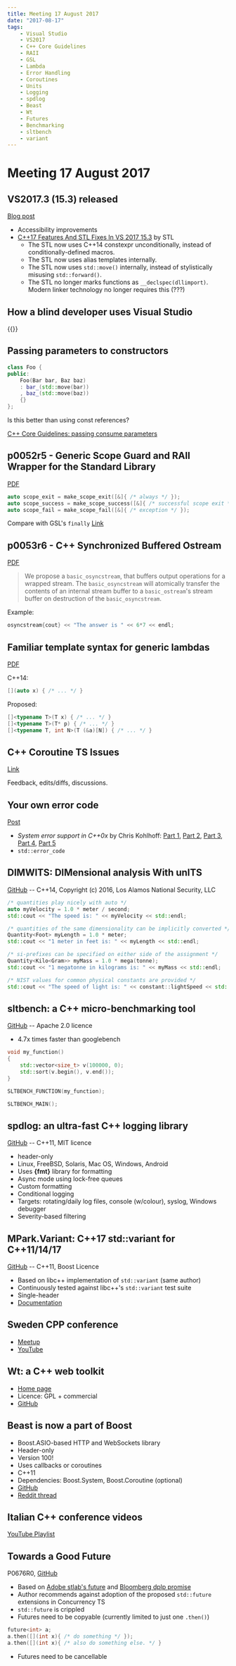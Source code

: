 ```yaml
---
title: Meeting 17 August 2017
date: "2017-08-17"
tags:
    - Visual Studio
    - VS2017
    - C++ Core Guidelines
    - RAII
    - GSL
    - Lambda
    - Error Handling
    - Coroutines
    - Units
    - Logging
    - spdlog
    - Beast
    - Wt
    - Futures
    - Benchmarking
    - sltbench
    - variant
---
```


# Meeting 17 August 2017

## VS2017.3 (15.3) released

[Blog post](https://blogs.msdn.microsoft.com/visualstudio/2017/08/14/visual-studio-2017-version-15-3-released/)

* Accessibility improvements
* [C++17 Features And STL Fixes In VS 2017 15.3](https://blogs.msdn.microsoft.com/vcblog/2017/08/11/c17-features-and-stl-fixes-in-vs-2017-15-3/) by STL
    * The STL now uses C++14 constexpr unconditionally, instead of conditionally-defined macros.
    * The STL now uses alias templates internally.
    * The STL now uses `std::move()` internally, instead of stylistically misusing `std::forward()`.
    * The STL no longer marks functions as `__declspec(dllimport)`. Modern linker technology no longer requires this (???)

## How a blind developer uses Visual Studio

{{<youtube id="iWXebEeGwn0" title="How a blind developer uses Visual Studio">}}

## Passing parameters to constructors

```cpp
class Foo {
public:
    Foo(Bar bar, Baz baz)
    : bar_(std::move(bar))
    , baz_(std::move(baz))
    {}
};
```

Is this better than using const references?

[C++ Core Guidelines: passing consume parameters](https://isocpp.github.io/CppCoreGuidelines/CppCoreGuidelines#f18-for-consume-parameters-pass-by-x-and-stdmove-the-parameter)

## p0052r5 - Generic Scope Guard and RAII Wrapper for the Standard Library

[PDF](http://www.open-std.org/jtc1/sc22/wg21/docs/papers/2017/p0052r5.pdf)

```cpp
auto scope_exit = make_scope_exit([&]{ /* always */ });
auto scope_success = make_scope_success([&]{ /* successful scope exit */ });
auto scope_fail = make_scope_fail([&]{ /* exception */ });
```

Compare with GSL's `finally` [Link](https://isocpp.github.io/CppCoreGuidelines/CppCoreGuidelines#gslutil-utilities)

## p0053r6 - C++ Synchronized Buffered Ostream

[PDF](http://www.open-std.org/jtc1/sc22/wg21/docs/papers/2017/p0053r6.pdf)

> We propose a `basic_osyncstream`, that buffers output operations for a wrapped stream. The `basic_osyncstream` will atomically transfer the contents of an internal stream buffer to a `basic_ostream`'s stream buffer on destruction of the `basic_osyncstream`.

Example:

```cpp
osyncstream{cout} << "The answer is " << 6*7 << endl;
```

## Familiar template syntax for generic lambdas

[PDF](http://www.open-std.org/jtc1/sc22/wg21/docs/papers/2017/p0428r2.pdf)

C++14:

```cpp
[](auto x) { /* ... */ }
```

Proposed:

```cpp
[]<typename T>(T x) { /* ... */ }
[]<typename T>(T* p) { /* ... */ }
[]<typename T, int N>(T (&a)[N]) { /* ... */ }
```

## C++ Coroutine TS Issues

[Link](http://www.open-std.org/jtc1/sc22/wg21/docs/papers/2017/p0664r1.html)

Feedback, edits/diffs, discussions.

## Your own error code

[Post](https://akrzemi1.wordpress.com/2017/07/12/your-own-error-code/)

* _System error support in C++0x_ by Chris Kohlhoff: [Part 1](http://blog.think-async.com/2010/04/system-error-support-in-c0x-part-1.html), [Part 2](http://blog.think-async.com/2010/04/system-error-support-in-c0x-part-2.html), [Part 3](http://blog.think-async.com/2010/04/system-error-support-in-c0x-part-3.html), [Part 4](http://blog.think-async.com/2010/04/system-error-support-in-c0x-part-4.html), [Part 5](http://blog.think-async.com/2010/04/system-error-support-in-c0x-part-5.html)
* `std::error_code`

## DIMWITS: DIMensional analysis With unITS

[GitHub](https://github.com/njoy/dimensionalanalysis) -- C++14, Copyright (c) 2016, Los Alamos National Security, LLC

```cpp
/* quantities play nicely with auto */
auto myVelocity = 1.0 * meter / second;
std::cout << "The speed is: " << myVelocity << std::endl;

/* quantities of the same dimensionality can be implicitly converted */
Quantity<Foot> myLength = 1.0 * meter;
std::cout << "1 meter in feet is: " << myLength << std::endl;

/* si-prefixes can be specified on either side of the assignment */
Quantity<Kilo<Gram>> myMass = 1.0 * mega(tonne);
std::cout << "1 megatonne in kilograms is: " << myMass << std::endl;

/* NIST values for common physical constants are provided */
std::cout << "The speed of light is: " << constant::lightSpeed << std::endl;
```

## sltbench: a C++ micro-benchmarking tool

[GitHub](https://github.com/ivafanas/sltbench) -- Apache 2.0 licence

* 4.7x times faster than googlebench

```cpp
void my_function()
{
    std::vector<size_t> v(100000, 0);
    std::sort(v.begin(), v.end());
}

SLTBENCH_FUNCTION(my_function);

SLTBENCH_MAIN();
```

## spdlog: an ultra-fast C++ logging library

[GitHub](https://github.com/gabime/spdlog) -- C++11, MIT licence

* header-only
* Linux, FreeBSD, Solaris, Mac OS, Windows, Android
* Uses **{fmt}** library for formatting
* Async mode using lock-free queues
* Custom formatting
* Conditional logging
* Targets: rotating/daily log files, console (w/colour), syslog, Windows debugger
* Severity-based filtering

## MPark.Variant: C++17 std::variant for C++11/14/17

[GitHub](https://github.com/mpark/variant) -- C++11, Boost Licence

* Based on libc++ implementation of `std::variant` (same author)
* Continuously tested against libc++'s `std::variant` test suite
* Single-header
* [Documentation](http://en.cppreference.com/w/cpp/utility/variant)

## Sweden CPP conference

* [Meetup](http://www.meetup.com/swedencpp)
* [YouTube](https://www.youtube.com/channel/UC_LAXFBuK7J2J6NLiYzdPEA/videos?sort=dd&view=0&shelf_id=0)

## Wt: a C++ web toolkit

* [Home page](https://www.webtoolkit.eu/wt/)
* Licence: GPL + commercial
* [GitHub](https://github.com/emweb/wt)

## Beast is now a part of Boost

* Boost.ASIO-based HTTP and WebSockets library
* Header-only
* Version 100!
* Uses callbacks or coroutines
* C++11
* Dependencies: Boost.System, Boost.Coroutine (optional)
* [GitHub](https://github.com/boostorg/beast)
* [Reddit thread](https://www.reddit.com/r/cpp/comments/6rp32l/beast_version_100_accepted_to_boost/)

## Italian C++ conference videos

[YouTube Playlist](https://www.youtube.com/playlist?list=PLsCm1Hs016LWoGAOd9wKvdb1fEqj2olBz)

## Towards a Good Future

P0676R0, [GitHub](https://github.com/FelixPetriconi/future_proposal/blob/v1.1/proposal.md)

* Based on [Adobe stlab's future](http://www.stlab.cc/libraries/concurrency/future/future/) and [Bloomberg dplp promise](https://github.com/camio/dpl/blob/master/dplp/dplp_promise.h)
* Author recommends against adoption of the proposed `std::future` extensions in Concurrency TS
* `std::future` is crippled
* Futures need to be copyable (currently limited to just one `.then()`)

```cpp
future<int> a;
a.then([](int x){ /* do something */ });
a.then([](int x){ /* also do something else. */ }
```

* Futures need to be cancellable
